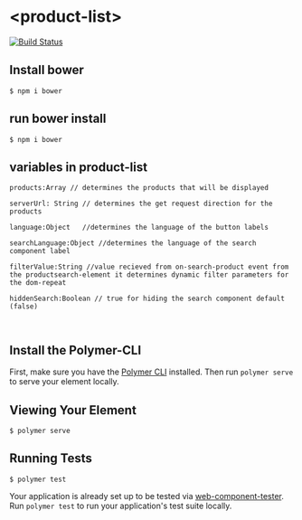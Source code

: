 # \<product-list\>
[![Build Status](https://travis-ci.com/jusolete/product-list.svg?branch=master)](https://travis-ci.com/jusolete/product-list)
## Install bower
```
$ npm i bower
```

## run bower install
```
$ npm i bower
```
## variables in product-list

```
products:Array // determines the products that will be displayed

serverUrl: String // determines the get request direction for the products 

language:Object   //determines the language of the button labels

searchLanguage:Object //determines the language of the search component label

filterValue:String //value recieved from on-search-product event from the productsearch-element it determines dynamic filter parameters for the dom-repeat

hiddenSearch:Boolean // true for hiding the search component default (false)



```

## Install the Polymer-CLI

First, make sure you have the [Polymer CLI](https://www.npmjs.com/package/polymer-cli) installed. Then run `polymer serve` to serve your element locally.

## Viewing Your Element

```
$ polymer serve
```

## Running Tests

```
$ polymer test
```

Your application is already set up to be tested via [web-component-tester](https://github.com/Polymer/web-component-tester). Run `polymer test` to run your application's test suite locally.
